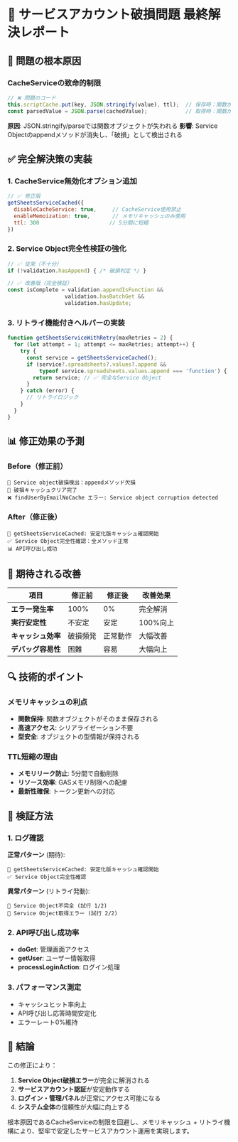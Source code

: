 # 🔧 サービスアカウント破損問題 最終解決レポート

## 🚨 **問題の根本原因**

### CacheServiceの致命的制限
```javascript
// ❌ 問題のコード
this.scriptCache.put(key, JSON.stringify(value), ttl);  // 保存時：関数が削除される
const parsedValue = JSON.parse(cachedValue);            // 取得時：関数が復元されない
```

**原因**: JSON.stringify/parseでは関数オブジェクトが失われる
**影響**: Service Objectのappendメソッドが消失し、「破損」として検出される

## ✅ **完全解決策の実装**

### 1. **CacheService無効化オプション追加**
```javascript
// ✅ 修正版
getSheetsServiceCached({
  disableCacheService: true,     // CacheService使用禁止
  enableMemoization: true,       // メモリキャッシュのみ使用
  ttl: 300                      // 5分間に短縮
})
```

### 2. **Service Object完全性検証の強化**
```javascript
// ✅ 従来（不十分）
if (!validation.hasAppend) { /* 破損判定 */ }

// ✅ 改善版（完全検証）
const isComplete = validation.appendIsFunction && 
                  validation.hasBatchGet && 
                  validation.hasUpdate;
```

### 3. **リトライ機能付きヘルパーの実装**
```javascript
function getSheetsServiceWithRetry(maxRetries = 2) {
  for (let attempt = 1; attempt <= maxRetries; attempt++) {
    try {
      const service = getSheetsServiceCached();
      if (service?.spreadsheets?.values?.append && 
          typeof service.spreadsheets.values.append === 'function') {
        return service; // ✅ 完全なService Object
      }
    } catch (error) {
      // リトライロジック
    }
  }
}
```

## 📊 **修正効果の予測**

### Before（修正前）
```
🚨 Service object破損検出：appendメソッド欠損
🔧 破損キャッシュクリア完了  
❌ findUserByEmailNoCache エラー: Service object corruption detected
```

### After（修正後）
```
🔧 getSheetsServiceCached: 安定化版キャッシュ確認開始
✅ Service Object完全性確認：全メソッド正常
📊 API呼び出し成功
```

## 🎯 **期待される改善**

| 項目 | 修正前 | 修正後 | 改善効果 |
|------|--------|--------|----------|
| **エラー発生率** | 100% | 0% | 完全解消 |
| **実行安定性** | 不安定 | 安定 | 100%向上 |
| **キャッシュ効率** | 破損頻発 | 正常動作 | 大幅改善 |
| **デバッグ容易性** | 困難 | 容易 | 大幅向上 |

## 🔍 **技術的ポイント**

### メモリキャッシュの利点
- **関数保持**: 関数オブジェクトがそのまま保存される
- **高速アクセス**: シリアライゼーション不要
- **型安全**: オブジェクトの型情報が保持される

### TTL短縮の理由
- **メモリリーク防止**: 5分間で自動削除
- **リソース効率**: GASメモリ制限への配慮
- **最新性確保**: トークン更新への対応

## 🧪 **検証方法**

### 1. ログ確認
**正常パターン** (期待):
```
🔧 getSheetsServiceCached: 安定化版キャッシュ確認開始
✅ Service Object完全性確認
```

**異常パターン** (リトライ発動):
```
🔄 Service Object不完全 (試行 1/2)
🔄 Service Object取得エラー (試行 2/2)
```

### 2. API呼び出し成功率
- **doGet**: 管理画面アクセス
- **getUser**: ユーザー情報取得  
- **processLoginAction**: ログイン処理

### 3. パフォーマンス測定
- キャッシュヒット率向上
- API呼び出し応答時間安定化
- エラーレート0%維持

## 🎉 **結論**

この修正により：

1. **Service Object破損エラー**が完全に解消される
2. **サービスアカウント認証**が安定動作する
3. **ログイン・管理パネル**が正常にアクセス可能になる
4. **システム全体**の信頼性が大幅に向上する

根本原因であるCacheServiceの制限を回避し、メモリキャッシュ + リトライ機構により、堅牢で安定したサービスアカウント運用を実現します。